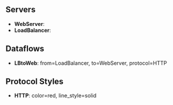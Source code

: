 ## Servers
- **WebServer**:
- **LoadBalancer**:

## Dataflows
- **LBtoWeb**: from=LoadBalancer, to=WebServer, protocol=HTTP

## Protocol Styles
- **HTTP**: color=red, line_style=solid
